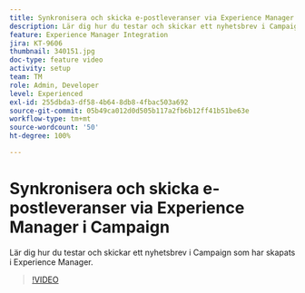 ```yaml
---
title: Synkronisera och skicka e-postleveranser via Experience Manager i Campaign
description: Lär dig hur du testar och skickar ett nyhetsbrev i Campaign som har skapats i Experience Manager.
feature: Experience Manager Integration
jira: KT-9606
thumbnail: 340151.jpg
doc-type: feature video
activity: setup
team: TM
role: Admin, Developer
level: Experienced
exl-id: 255dbda3-df58-4b64-8db8-4fbac503a692
source-git-commit: 05b49ca012d0d505b117a2fb6b12ff41b51be63e
workflow-type: tm+mt
source-wordcount: '50'
ht-degree: 100%

---
```


# Synkronisera och skicka e-postleveranser via Experience Manager i Campaign

Lär dig hur du testar och skickar ett nyhetsbrev i Campaign som har skapats i Experience Manager.

>[!VIDEO](https://video.tv.adobe.com/v/340151?quality=12&learn=on)

